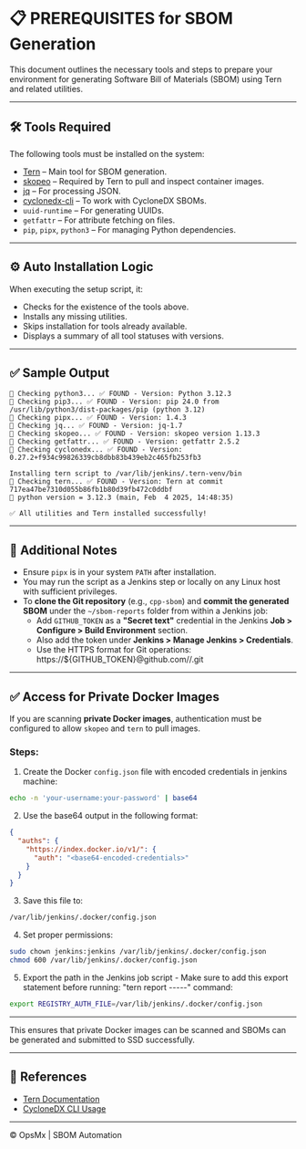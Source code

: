 # 📋 PREREQUISITES for SBOM Generation

This document outlines the necessary tools and steps to prepare your environment for generating Software Bill of Materials (SBOM) using Tern and related utilities.

---

## 🛠️ Tools Required

The following tools must be installed on the system:

- [Tern](https://github.com/tern-tools/tern) – Main tool for SBOM generation.
- [skopeo](https://github.com/containers/skopeo) – Required by Tern to pull and inspect container images.
- [jq](https://stedolan.github.io/jq/) – For processing JSON.
- [cyclonedx-cli](https://github.com/CycloneDX/cyclonedx-cli) – To work with CycloneDX SBOMs.
- `uuid-runtime` – For generating UUIDs.
- `getfattr` – For attribute fetching on files.
- `pip`, `pipx`, `python3` – For managing Python dependencies.

---

## ⚙️ Auto Installation Logic

When executing the setup script, it:

- Checks for the existence of the tools above.
- Installs any missing utilities.
- Skips installation for tools already available.
- Displays a summary of all tool statuses with versions.

---

## ✅ Sample Output

```
🔹 Checking python3... ✅ FOUND - Version: Python 3.12.3  
🔹 Checking pip3... ✅ FOUND - Version: pip 24.0 from /usr/lib/python3/dist-packages/pip (python 3.12)  
🔹 Checking pipx... ✅ FOUND - Version: 1.4.3  
🔹 Checking jq... ✅ FOUND - Version: jq-1.7  
🔹 Checking skopeo... ✅ FOUND - Version: skopeo version 1.13.3  
🔹 Checking getfattr... ✅ FOUND - Version: getfattr 2.5.2  
🔹 Checking cyclonedx... ✅ FOUND - Version: 0.27.2+f934c99826339cb8dbb83b439eb2c465fb253fb3

Installing tern script to /var/lib/jenkins/.tern-venv/bin  
🔹 Checking tern... ✅ FOUND - Version: Tern at commit 717ea47be7310d055b86fb1b80d39fb472c0ddbf  
🔹 python version = 3.12.3 (main, Feb  4 2025, 14:48:35)  

✅ All utilities and Tern installed successfully!
```

---

## 📎 Additional Notes

- Ensure `pipx` is in your system `PATH` after installation.
- You may run the script as a Jenkins step or locally on any Linux host with sufficient privileges.
- To **clone the Git repository** (e.g., `cpp-sbom`) and **commit the generated SBOM** under the `~/sbom-reports` folder from within a Jenkins job:
  - Add `GITHUB_TOKEN` as a **"Secret text"** credential in the Jenkins **Job > Configure > Build Environment** section.
  - Also add the token under **Jenkins > Manage Jenkins > Credentials**.
  - Use the HTTPS format for Git operations:
    https://${GITHUB_TOKEN}@github.com/<your-username>/<repo-name>.git

---

## ✅ Access for Private Docker Images

If you are scanning **private Docker images**, authentication must be configured to allow `skopeo` and `tern` to pull images.

### Steps:

1. Create the Docker `config.json` file with encoded credentials in jenkins machine:

```bash
echo -n 'your-username:your-password' | base64
```

2. Use the base64 output in the following format:

```json
{
  "auths": {
    "https://index.docker.io/v1/": {
      "auth": "<base64-encoded-credentials>"
    }
  }
}
```

3. Save this file to:

```bash
/var/lib/jenkins/.docker/config.json
```

4. Set proper permissions:

```bash
sudo chown jenkins:jenkins /var/lib/jenkins/.docker/config.json
chmod 600 /var/lib/jenkins/.docker/config.json
```

5. Export the path in the Jenkins job script - Make sure to add this export statement before running: "tern report -----" command:

```bash
export REGISTRY_AUTH_FILE=/var/lib/jenkins/.docker/config.json
```

---

This ensures that private Docker images can be scanned and SBOMs can be generated and submitted to SSD successfully.

---

## 📂 References

- [Tern Documentation](https://github.com/tern-tools/tern)
- [CycloneDX CLI Usage](https://github.com/CycloneDX/cyclonedx-cli)

---

© OpsMx | SBOM Automation

